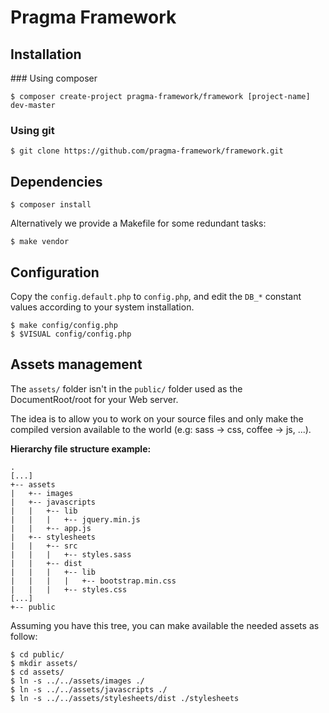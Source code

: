 # Pragma Framework

## Installation

### Using composer

	$ composer create-project pragma-framework/framework [project-name] dev-master

### Using git

	$ git clone https://github.com/pragma-framework/framework.git

## Dependencies

	$ composer install

Alternatively we provide a Makefile for some redundant tasks:

	$ make vendor

## Configuration

Copy the `config.default.php` to `config.php`, and edit the `DB_*` constant values according to your system installation.

	$ make config/config.php
	$ $VISUAL config/config.php

## Assets management

The `assets/` folder isn't in the `public/` folder used as the DocumentRoot/root for your Web server.

The idea is to allow you to work on your source files and only make the compiled version available to the world (e.g: sass -> css, coffee -> js, ...).

__Hierarchy file structure example:__

	.
	[...]
	+-- assets
	|   +-- images
	|   +-- javascripts
	|   |   +-- lib
	|   |   |   +-- jquery.min.js
	|   |   +-- app.js
	|   +-- stylesheets
	|   |   +-- src
	|   |   |   +-- styles.sass
	|   |   +-- dist
	|   |   |   +-- lib
	|   |   |   |   +-- bootstrap.min.css
	|   |   |   +-- styles.css
	[...]
	+-- public

Assuming you have this tree, you can make available the needed assets as follow:

	$ cd public/
	$ mkdir assets/
	$ cd assets/
	$ ln -s ../../assets/images ./
	$ ln -s ../../assets/javascripts ./
	$ ln -s ../../assets/stylesheets/dist ./stylesheets
